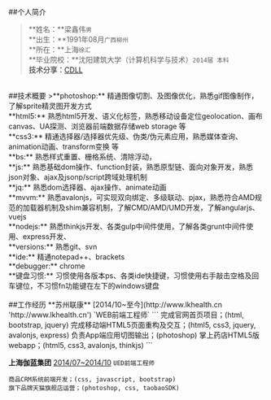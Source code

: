 ##个人简介
>**姓名：**梁鑫伟`男`<br>
**出生：**1991年08月`广西柳州`<br>
**所在：**上海`徐汇`<br>
**毕业院校：**沈阳建筑大学（计算机科学与技术）`2014届 本科`<br>
**技术分享：**[CDLL](http://cdll.sinaapp.com/ 'CDLL的主页')<br>

<br>
##技术概要
>**photoshop:** 精通图像切割、及图像优化，熟悉gif图像制作，了解sprite精灵图开发方式<br>
**html5:** 熟悉html5开发、语义化标签，熟悉移动设备定位geolocation、画布canvas、UA探测、浏览器前端数据存储web storage 等<br>
**css3:** 精通选择器/选择器优先级、伪类/伪元素应用，熟悉媒体查询、animation动画、transform变换 等<br>
**bs:** 熟悉样式重置、栅格系统、清除浮动，<br>
**js:** 熟悉基础dom操作、function封装，熟悉原型链、面向对象开发，熟悉json对象、ajax及jsonp/script跨域处理机制<br>
**jq:** 熟悉dom选择器、ajax操作、animate动画<br>
**mvvm:** 熟悉avalonjs，可实现双向绑定、多级联动、pjax，熟悉符合AMD规范的加载器机制及shim兼容机制，了解CMD/AMD/UMD开发，了解angularjs、vuejs<br>
**nodejs:** 熟悉thinkjs开发、各类gulp中间件使用，了解各类grunt中间件使用、express开发、<br>
**versions:** 熟悉git、svn<br>
**ide:** 精通notepad++、brackets<br>
**debugger:** chrome<br>
**键盘习惯:** 习惯使用各版本ps、各类ide快捷键，习惯使用右手敲击空格及回车键位，不习惯fn功能键在左下的windows键盘<br>

<br>
##工作经历
**苏州联康**
[2014/10~至今](http://www.lkhealth.cn 'http://www.lkhealth.cn')
`WEB前端工程师`
```
完成官网首页项目；(html, bootstrap, jquery)
完成移动端HTML5页面重构及交互；(html5, css3, jquery, avalonjs, express)
负责App端应用切图输出；(photoshop)
掌上药店HTML5版webapp；(html5, css3, avalonjs, thinkjs)
```

**上海伽蓝集团**
[2014/07~2014/10](http://www.jala.com.cn/ 'http://www.jala.com.cn/')
`UED前端工程师`
```
商品CRM系统前端开发；(css, javascript, bootstrap)
旗下品牌天猫旗舰店运营；(photoshop, css, taobaoSDK)
```
